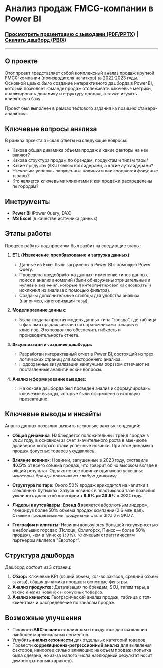 # Анализ продаж FMCG-компании в Power BI

### [Просмотреть презентацию с выводами (PDF/PPTX)](ссылка-на-файл-презентации.pptx) | [Скачать дашборд (PBIX)](ссылка-на-файл-дашборда.pbix)

---

## О проекте

Этот проект представляет собой комплексный анализ продаж крупной FMCG-компании (производителя напитков) за 2022-2023 годы. Основной целью было создание интерактивного дашборда в Power BI, который позволяет команде продаж отслеживать ключевые метрики, анализировать динамику и структуру продаж, а также изучать клиентскую базу.

Проект был выполнен в рамках тестового задания на позицию стажера-аналитика.

## Ключевые вопросы анализа

В рамках проекта я искал ответы на следующие вопросы:
* Какова общая динамика объема продаж и какие факторы на нее влияют?
* Какова структура продаж по брендам, продуктам и типам тары?
* Какие продукты (SKU) являются лидерами, а какие аутсайдерами?
* Насколько успешны запущенные новинки и как продаются фокусные товары?
* Кто является ключевыми клиентами и как продажи распределены по городам?

## Инструменты

* **Power BI** (Power Query, DAX)
* **MS Excel** (в качестве источника данных)

## Этапы работы

Процесс работы над проектом был разбит на следующие этапы:

1.  **ETL (Извлечение, преобразование и загрузка данных):**
    * Данные из Excel были загружены в Power BI с помощью Power Query.
    * Проведена предобработка данных: изменение типов данных, поиск и анализ аномалий (были обнаружены отрицательные и нулевые значения, которые я интерпретировал как возвраты и исключил из анализа с помощью фильтра).
    * Созданы дополнительные столбцы для удобства анализа (например, категоризация тары).

2.  **Моделирование данных:**
    * Была создана простая модель данных типа "звезда", где таблица с фактами продаж связана со справочниками товаров и клиентов. Это позволило обеспечить гибкость и производительность отчета.

3.  **Визуализация и создание дашборда:**
    * Разработан интерактивный отчет в Power BI, состоящий из трех логических страниц для всестороннего анализа.
    * Подобранные визуализации наилучшим образом отвечают на поставленные аналитические вопросы.

4.  **Анализ и формирование выводов:**
    * На основе дашборда был проведен анализ и сформулированы ключевые выводы, которые были оформлены в итоговую презентацию.

## Ключевые выводы и инсайты

Анализ данных позволил выявить несколько важных тенденций:

* **Общая динамика:** Наблюдается положительный тренд продаж в 2023 году, в основном за счет значительного роста в мае-июле, драйвером которого стали успешные новинки. При этом динамика продаж фокусных товаров ухудшилась.

* **Влияние новинок:** Новинки, запущенные в 2023 году, составили **40.5%** от всего объема продаж, что говорит об их высоком вкладе в общий результат. Однако не все новинки одинаково успешны: некоторые бренды показывают слабую динамику.

* **Структура по таре:** Около 50% продаж приходится на напитки в стеклянных бутылках. Запуск новинок в пластиковой таре позволил увеличить долю этой категории **с 8.5% до 26.5%** в 2023 году.

* **Лидеры и аутсайдеры:** **Бренд 8** является абсолютным лидером, генерируя более 50% объема продаж компании (2.6 млн дал). Самыми продаваемыми продуктами стали SKU 8 и SKU 7.

* **География и клиенты:** Новинки пользуются большей популярностью в небольших городах (Полоцк, Солигорск, Пинск — более 50% продаж), чем в Минске (39%). Ключевым стратегическим партнером является "Евроторг".

## Структура дашборда

Дашборд состоит из 3 страниц:
1.  **Обзор:** Ключевые KPI (общий объем, кол-во заказов, средний объем заказа), общая динамика продаж и основные фильтры.
2.  **Анализ продуктов:** Детализация по брендам, SKU, типам тары, а также анализ новинок и фокусных товаров.
3.  **Анализ клиентов:** Географический анализ продаж, таблица с топ-клиентами и распределение по каналам продаж.

## Возможные улучшения

* Провести **ABC-анализ** по клиентам и продуктам для выявления наиболее маржинальных сегментов.
* Углубить **анализ сезонности** для отдельных категорий товаров.
* Провести **корреляционно-регрессионный анализ** для выявления факторов, наиболее сильно влияющих на объем продаж (попытка была сделана, но из-за малого числа наблюдений результат носит демонстративный характер).
